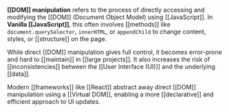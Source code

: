 **[[DOM]] manipulation** refers to the process of directly accessing and modifying the [[DOM]] (Document Object Model) using [[JavaScript]]. In **Vanilla [[JavaScript]]**, this often involves [[methods]] like `document.querySelector`, `innerHTML`, or `appendChild` to change content, styles, or [[structure]] on the page.

While direct [[DOM]] manipulation gives full control, it becomes error-prone and hard to [[maintain]] in [[large projects]]. It also increases the risk of [[inconsistencies]] between the [[User Interface (UI)]] and the underlying [[data]].

Modern [[frameworks]] like [[React]] abstract away direct [[DOM]] manipulation using a [[Virtual DOM]], enabling a more [[declarative]] and efficient approach to UI updates.